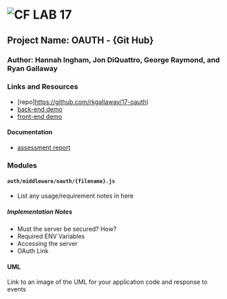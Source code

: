 ![CF](http://i.imgur.com/7v5ASc8.png) LAB 17
=================================================

## Project Name: OAUTH - {Git Hub}

### Author: Hannah Ingham, Jon DiQuattro, George Raymond, and Ryan Gallaway

### Links and Resources
* [repo]https://github.com/rkgallaway/17-oauth)
* [back-end demo](https://lab17-oauth-hi-jq-gr-rg.herokuapp.com) 
* [front-end demo](localhost:8080)

#### Documentation
* [assessment report](./REPORT.md)

### Modules
#### `auth/middleware/oauth/{filename}.js`
* List any usage/requirement notes in here

##### Implementation Notes
* Must the server be secured?  How?
* Required ENV Variables
* Accessing the server
* OAuth Link 

#### UML
Link to an image of the UML for your application code and response to events
